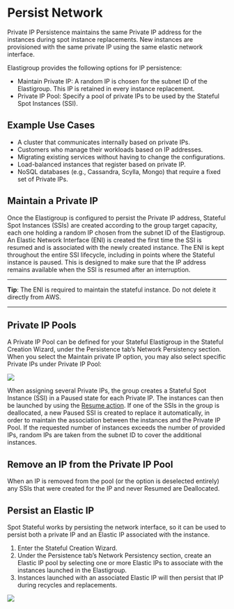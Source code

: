 # Persist Network

Private IP Persistence maintains the same Private IP address for the instances during spot instance replacements. New instances are provisioned with the same private IP using the same elastic network interface.

Elastigroup provides the following options for IP persistence:
* Maintain Private IP: A random IP is chosen for the subnet ID of the Elastigroup. This IP is retained in every instance replacement.
* Private IP Pool: Specify a pool of private IPs to be used by the Stateful Spot Instances (SSI).

## Example Use Cases
* A cluster that communicates internally based on private IPs.
* Customers who manage their workloads based on IP addresses.
* Migrating existing services without having to change the configurations.
* Load-balanced instances that register based on private IP.
* NoSQL databases (e.g., Cassandra, Scylla, Mongo) that require a fixed set of Private IPs.

## Maintain a Private IP

Once the Elastigroup is configured to persist the Private IP address,
Stateful Spot Instances (SSIs) are created according to the group target capacity, each one holding a random IP chosen from the subnet ID of the Elastigroup. An Elastic Network Interface (ENI) is created the first time the SSI is resumed and is associated with the newly created instance. The ENI is kept throughout the entire SSI lifecycle, including in points where the Stateful instance is paused. This is designed to make sure that the IP address remains available when the SSI is resumed after an interruption.

---
**Tip**: The ENI is required to maintain the stateful instance. Do not delete it directly from AWS.

---

## Private IP Pools

A Private IP Pool can be defined for your Stateful Elastigroup in the Stateful Creation Wizard, under the Persistence tab’s Network Persistency section. When you select the Maintain private IP option, you may also select specific Private IPs under Private IP Pool:

<img src="/elastigroup/_media/stateful-persistnetwork-01.png" />

When assigning several Private IPs, the group creates a Stateful Spot Instance (SSI) in a Paused state for each Private IP. The instances can then be launched by using the [Resume action](elastigroup/features/stateful-instance/stateful-instance-actions.md). If one of the SSIs in the group is deallocated, a new Paused SSI is created to replace it automatically, in order to maintain the association between the instances and the Private IP Pool. If the requested number of instances exceeds the number of provided IPs, random IPs are taken from the subnet ID to cover the additional instances.

## Remove an IP from the Private IP Pool

When an IP is removed from the pool (or the option is deselected entirely) any SSIs that were created for the IP and never Resumed are Deallocated.

## Persist an Elastic IP

Spot Stateful works by persisting the network interface, so it can be used to persist both a private IP and an Elastic IP associated with the instance.
1. Enter the Stateful Creation Wizard.
2. Under the Persistence tab’s Network Persistency section, create an Elastic IP pool by selecting one or more Elastic IPs to associate with the instances launched in the Elastigroup.
3. Instances launched with an associated Elastic IP will then persist that IP during recycles and replacements.

<img src="/elastigroup/_media/stateful-persistnetwork-02.png" />
